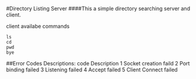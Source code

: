 #Directory Listing Server
####This a simple directory searching server and client.

client availabe commands
```
ls
cd
pwd
bye
```


##Error Codes Descriptions:
code 		Description
1		Socket creation faild
2		Port binding failed
3		Listening failed
4		Accept failed
5		Client Connect failed
